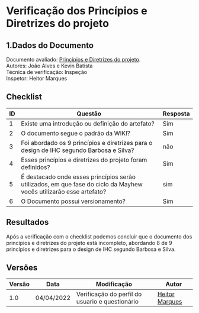 # Verificação dos Princípios e Diretrizes do projeto

## 1.Dados do Documento
Documento avaliado: [Princípios e Diretrizes do projeto](../analise_requisitos/PrincipiosEDiretrizes.md). <br>
Autores: João Alves e Kevin Batista<br>
Técnica de verificação: Inspeção<br>
Inspetor: Heitor Marques<br>

## Checklist
|ID|Questão|Resposta|
|--|--|--|
|1|Existe uma introdução ou definição do artefato?|Sim|
|2|O documento segue o padrão da WIKI?|Sim|
|3|Foi abordado os 9 princípios e diretrizes para o design de IHC segundo Barbosa e Silva?|não|
|4|Esses princípios e diretrizes do projeto foram definidos?|Sim|
|5|É destacado onde esses princípios serão utilizados, em que fase do ciclo da Mayhew vocês utilizarão esse artefato?|sim|
|6|O Documento possui versionamento?|Sim|

## Resultados
Após a verificação com o checklist podemos concluir que o documento dos princípios e diretrizes do projeto está incompleto, abordando 8 de 9 princípios e diretrizes para o design de IHC segundo Barbosa e Silva.

## Versões
| Versão | Data | Modificação | Autor |
|--|--|--|--|
| 1.0 | 04/04/2022 | Verificação do perfil do usuario e questionário|[Heitor Marques](github.com/heitormsb) |
